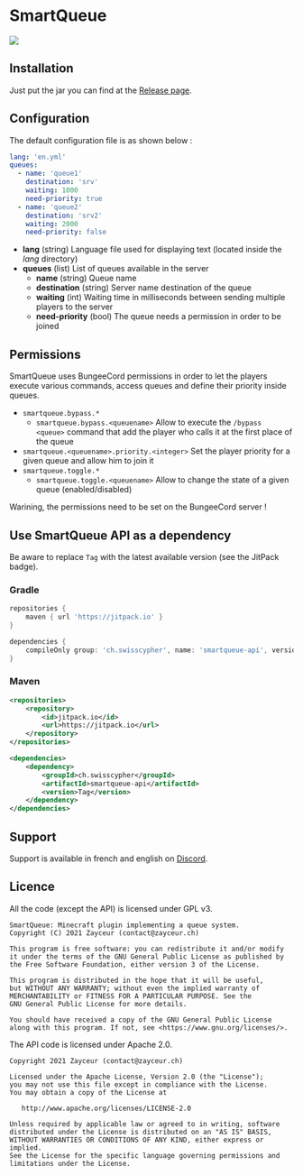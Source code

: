 # SmartQueue
[![](https://jitpack.io/v/ch.swisscypher/smartqueue-api.svg)](https://jitpack.io/#ch.swisscypher/smartqueue-api)

## Installation

Just put the jar you can find at the [Release page](https://github.com/Swisscypher/smartqueue/releases). 

## Configuration

The default configuration file is as shown below :
```yml
lang: 'en.yml'
queues:
  - name: 'queue1'
    destination: 'srv'
    waiting: 1000
    need-priority: true
  - name: 'queue2'
    destination: 'srv2'
    waiting: 2000
    need-priority: false
```

* **lang** (string) Language file used for displaying text (located inside the _lang_ directory)
* **queues** (list) List of queues available in the server
    * **name** (string) Queue name
    * **destination** (string) Server name destination of the queue
    * **waiting** (int) Waiting time in milliseconds between sending multiple players to the server
    * **need-priority** (bool) The queue needs a permission in order to be joined

## Permissions
SmartQueue uses BungeeCord permissions in order to let the players execute various commands, access queues and define their priority inside queues.

* `smartqueue.bypass.*`
    * `smartqueue.bypass.<queuename>` Allow to execute the `/bypass <queue>` command that add the player who calls it at the first place of the queue
* `smartqueue.<queuename>.priority.<integer>` Set the player priority for a given queue and allow him to join it
* `smartqueue.toggle.*`
    * `smartqueue.toggle.<queuename>` Allow to change the state of a given queue (enabled/disabled)

Warining, the permissions need to be set on the BungeeCord server !
## Use SmartQueue API as a dependency

Be aware to replace `Tag` with the latest available version (see the JitPack badge).

### Gradle

```groovy
repositories {
    maven { url 'https://jitpack.io' }
}
```

```groovy
dependencies {
    compileOnly group: 'ch.swisscypher', name: 'smartqueue-api', version: 'Tag'
}
```

### Maven

```xml
<repositories>
    <repository>
        <id>jitpack.io</id>
        <url>https://jitpack.io</url>
    </repository>
</repositories>

<dependencies>
    <dependency>
        <groupId>ch.swisscypher</groupId>
        <artifactId>smartqueue-api</artifactId>
        <version>Tag</version>
    </dependency>
</dependencies>
```


## Support

Support is available in french and english on [Discord](https://discord.gg/BYWrPX7erx).

## Licence

All the code (except the API) is licensed under GPL v3.
```
SmartQueue: Minecraft plugin implementing a queue system.
Copyright (C) 2021 Zayceur (contact@zayceur.ch)

This program is free software: you can redistribute it and/or modify
it under the terms of the GNU General Public License as published by
the Free Software Foundation, either version 3 of the License.

This program is distributed in the hope that it will be useful,
but WITHOUT ANY WARRANTY; without even the implied warranty of
MERCHANTABILITY or FITNESS FOR A PARTICULAR PURPOSE. See the
GNU General Public License for more details.

You should have received a copy of the GNU General Public License
along with this program. If not, see <https://www.gnu.org/licenses/>.
```

The API code is licensed under Apache 2.0.

```
Copyright 2021 Zayceur (contact@zayceur.ch)

Licensed under the Apache License, Version 2.0 (the "License");
you may not use this file except in compliance with the License.
You may obtain a copy of the License at

   http://www.apache.org/licenses/LICENSE-2.0

Unless required by applicable law or agreed to in writing, software
distributed under the License is distributed on an "AS IS" BASIS,
WITHOUT WARRANTIES OR CONDITIONS OF ANY KIND, either express or implied.
See the License for the specific language governing permissions and
limitations under the License.
```